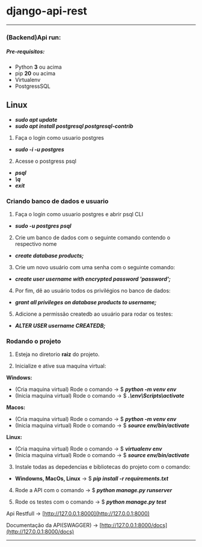 # django-api-rest

__________________________________________________________________________________

### (Backend)Api run:
##### Pre-requisitos:
- Python **3** ou acima
- pip **20** ou acima
- Virtualenv
- PostgressSQL

## Linux

- **_sudo apt update_**
- **_sudo apt install postgresql postgresql-contrib_**

1. Faça o login como usuario postgres
- **_sudo -i -u postgres_**

2. Acesse o postgress psql
- **_psql_**
- **_\q_**
- **_exit_**

### Criando banco de dados e usuario

1. Faça o login como usuario postgres e abrir psql CLI
- **_sudo -u postgres psql_**

2. Crie um banco de dados com o seguinte comando contendo o respectivo nome
- **_create database products;_**

3. Crie um novo usuário com uma senha com o seguinte comando:
- **_create user username with encrypted password 'password';_**

4. Por fim, dê ao usuário todos os privilégios no banco de dados:
- **_grant all privileges on database products to username;_**

5. Adicione a permissão createdb ao usuário para rodar os testes:
- **_ALTER USER username CREATEDB;_**

### Rodando o projeto

1. Esteja no diretorio **raiz** do projeto.

2. Inicialize e ative sua maquína virtual:

**Windows:**
- (Cria maquina virtual) Rode o comando -> $ **_python -m venv env_**
- (Inicia maquina virtual) Rode o comando -> $ **_.\env\Scripts\activate_**

**Macos:** 
- (Cria maquina virtual) Rode o comando -> $ **_python -m venv env_**
- (Inicia maquina virtual) Rode o comando -> $ **_source env/bin/activate_**

**Linux:**
- (Cria maquina virtual) Rode o comando -> $ **_virtualenv env_**
- (Inicia maquina virtual) Rode o comando -> $ **_source env/bin/activate_**

3. Instale todas as depedencias e bibliotecas do projeto com o comando:

- **Windowns, MacOs, Linux** -> $ **_pip install -r requirements.txt_**

4. Rode a API com o comando -> $ **_python manage.py runserver_**

5. Rode os testes com o comando -> $ **_python manage.py test_**

Api Restfull -> [http://127.0.0.1:8000](http://127.0.0.1:8000)

Documentação da API(SWAGGER) -> [http://127.0.0.1:8000/docs](http://127.0.0.1:8000/docs)

___________________________________________________________________________________
